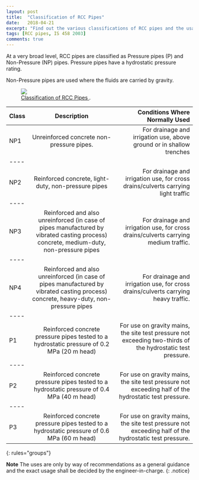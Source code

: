```yaml
---
layout: post
title:  "Classification of RCC Pipes"
date:   2018-04-21
excerpt: "Find out the various classifications of RCC pipes and the usage of each classification."
tags: [RCC pipes, IS 458 2003]
comments: true
---
```


At a very broad level, RCC pipes are classified as Pressure pipes (P) and Non-Pressure (NP) pipes. Pressure pipes have a hydrostatic pressure rating.

Non-Pressure pipes are used where the fluids are carried by gravity.

<figure>
	<a href="http://pratikarccpipes.com/"><img src="http://pratikarccpipes.com/images/rcc-spun-pipe-hyderabad.jpg"></a>
	<figcaption><a href="http://pratikarccpipes.com/" title="RCC pipe classification.">Classification of RCC Pipes
</a>.</figcaption>
</figure>

| Class | Description | Conditions Where Normally Used |
|:--------|:-------:|--------:|
| NP1   | Unreinforced concrete non-pressure pipes.   | For drainage and irrigation use, above ground or in shallow trenches |
|----
| NP2   | Reinforced concrete, light-duty, non-pressure pipes | For drainage and irrigation use, for cross drains/culverts carrying light traffic  |
|----
| NP3   | Reinforced and also unreinforced (in case of pipes manufactured by vibrated casting process) concrete, medium-duty, non-pressure pipes  | For drainage and irrigation use, for cross drains/culverts carrying medium traffic.   |
|----
| NP4   | Reinforced and also unreinforced (in case of pipes manufactured by vibrated casting process) concrete, heavy-duty, non-pressure pipes   | For drainage and irrigation use, for cross drains/culverts carrying heavy traffic.   |
|----
| P1   | Reinforced concrete pressure pipes tested to a hydrostatic pressure of 0.2 MPa (20 m head)   | For use on gravity mains, the site test pressure not exceeding two-thirds of the hydrostatic test pressure.   |
|----
| P2   | Reinforced concrete pressure pipes tested to a hydrostatic pressure of 0.4 MPa (40 m head)   | For use on gravity mains, the site test pressure not exceeding half of the hydrostatic test pressure. |
|----
| P3   | Reinforced concrete pressure pipes tested to a hydrostatic pressure of 0.6 MPa (60 m head)   | For use on gravity mains, the site test pressure not exceeding half of the hydrostatic test pressure.  |
{: rules="groups"}

**Note** The uses are only by way of recommendations as a general guidance and the exact usage shall be decided by the engineer-in-charge.
{: .notice}
